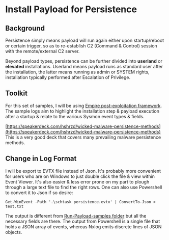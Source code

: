 # Install Payload for Persistence
## Background
Persistence simply means payload will run again either upon startup/reboot or certain trigger, so as to re-establish C2 (Command & Control) session with the remote/external C2 server. 

Beyond payload types, persistence can be further divided into **userland** or **elevated** installations. Userland means payload runs as standard user after the installation, the latter means running as admin or SYSTEM rights, installation typically performed after Escalation of Privilege.

## Toolkit

For this set of samples, I will be using [Empire post-exploitation framework](https://github.com/EmpireProject/Empire). The sample logs aim to highlight the installation step & payload execution after a startup & relate to the various Sysmon event types & fields.

[https://speakerdeck.com/hshrzd/wicked-malware-persistence-methods](https://speakerdeck.com/hshrzd/wicked-malware-persistence-methods) This is a very good deck that covers many prevailing malware persistence methods.

## Change in Log Format
I will be export to EVTX file instead of Json. It's probably more convenient for users who are on Windows to just double click the file & view within Event Viewer. It's also easier & less error prone on my part to plough through a large text file to find the right rows. One can also use Powershell to convert it to Json if so desire:

`Get-WinEvent -Path '.\schtask persistence.evtx' | ConvertTo-Json > test.txt`

The output is different from [Run-Payload-samples folder](https://github.com/jymcheong/SysmonResources/tree/master/6.%20Sample%20Data/stage%202%20(Get%20In)/2.%20run%20payloads) but all the necessary fields are there. The output from Powershell is a single file that holds a JSON array of events, whereas Nxlog emits discrete lines of JSON objects.
